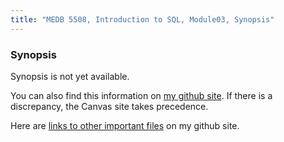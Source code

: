 ```yaml
---
title: "MEDB 5508, Introduction to SQL, Module03, Synopsis"
---
```


<!--This file was created on 2021-08-21-->

### Synopsis

Synopsis is not yet available.

<!---my git--->
You can also find this information on [my github site][thisf]. If there is a discrepancy, the Canvas site takes precedence. 

Here are [links to other important files][mygit] on my github site.

[thisf]: https://github.com/pmean/introduction-to-sql/blob/master/modules/5508-03-synopsis.md
[mygit]: https://github.com/pmean/introduction-to-sql/blob/master/README.md
<!---my git--->
